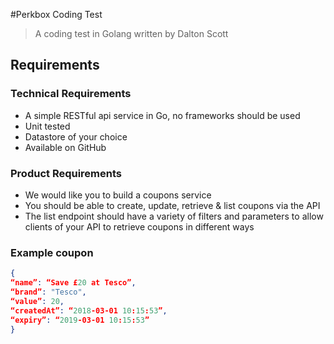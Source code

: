 #Perkbox Coding Test

> A coding test in Golang written by Dalton Scott

## Requirements

### Technical Requirements

- A simple RESTful api service in Go, no frameworks should be used
- Unit tested
- Datastore of your choice
- Available on GitHub

### Product Requirements

- We would like you to build a coupons service
- You should be able to create, update, retrieve & list coupons via the API
- The list endpoint should have a variety of filters and parameters to allow clients of your API to retrieve coupons in different ways

### Example coupon

```json
{
“name”: “Save £20 at Tesco”,
“brand”: "Tesco",
“value”: 20,
“createdAt”: “2018-03-01 10:15:53”,
“expiry”: “2019-03-01 10:15:53”
}
```